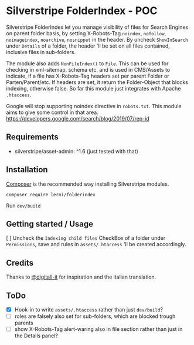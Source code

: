 # Silverstripe FolderIndex - POC
Silverstripe FolderIndex let you manage visibility of files for Search Engines on parent folder basis, by setting X-Robots-Tag `noindex`, `nofollow`, `noimageindex`, `noarchive`, `nosnippet` in the header. By uncheck `ShowInSearch` under `Details` of a folder, the header 'll be set on all files contained, inclusive files in sub-folders.

The module also adds `NonFileIndex()` to `File`. This can be used for checking in xml-sitemap, schema etc. and is used in CMS/Assets to indicate, if a file has X-Robots-Tag headers set per parent Folder or Parten/Parent/etc. If headers are set, it return the Folder-Object that blocks indexing, otherwise false. So far this module just integrates with Apache `.htaccess`.

Google will stop supporting noindex directive in `robots.txt`. This module aims to give some control in that area.
https://developers.google.com/search/blog/2019/07/rep-id

## Requirements
- silverstripe/asset-admin: ^1.6 (just tested with that)

## Installation
[Composer](https://getcomposer.org/) is the recommended way installing Silverstripe modules.

`composer require lerni/folderindex`

Run `dev/build`

## Getting started / Usage
[ ] Uncheck the `Indexing child files` CheckBox of a folder under `Permissions`, save and rules in `assets/.htaccess` 'll be created accordingly.

## Credits
Thanks to [@digitall-it](https://github.com/digitall-it/) for inspiration and the italian translation.

## ToDo
- [x] Hook-in to write `assets/.htaccess` rather than just `dev/build`?
- [ ] roles are falsely also set for sub-folders, which are blocked trough parents
- [ ] show X-Robots-Tag alert-waring also in file section rather than just in the Details panel?
